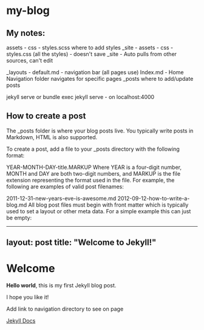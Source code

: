# my-blog

## My notes:
assets - css - styles.scss where to add styles
_site - assets - css - styles.css (all the styles) - doesn't save 
_site - Auto pulls from other sources, can't edit

_layouts - default.md - navigation bar (all pages use)
Index.md - Home
Navigation folder navigates for specific pages
_posts where to add/update posts

jekyll serve or bundle exec jekyll serve - on localhost:4000

## How to create a post
The _posts folder is where your blog posts live. You typically write posts in Markdown, HTML is also supported.

To create a post, add a file to your _posts directory with the following format:

YEAR-MONTH-DAY-title.MARKUP
Where YEAR is a four-digit number, MONTH and DAY are both two-digit numbers, and MARKUP is the file extension representing the format used in the file. For example, the following are examples of valid post filenames:

2011-12-31-new-years-eve-is-awesome.md
2012-09-12-how-to-write-a-blog.md
All blog post files must begin with front matter which is typically used to set a layout or other meta data. For a simple example this can just be empty:

---
layout: post
title:  "Welcome to Jekyll!"
---

# Welcome

**Hello world**, this is my first Jekyll blog post.

I hope you like it!

Add link to navigation directory to see on page

[Jekyll Docs](https://jekyllrb.com/docs/usage/)